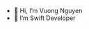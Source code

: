 - 👋 Hi, I’m Vuong Nguyen
- 👀 I’m Swift Developer

<!---
vuongnguyen6352/vuongnguyen6352 is a ✨ special ✨ repository because its `README.md` (this file) appears on your GitHub profile.
You can click the Preview link to take a look at your changes.
--->
